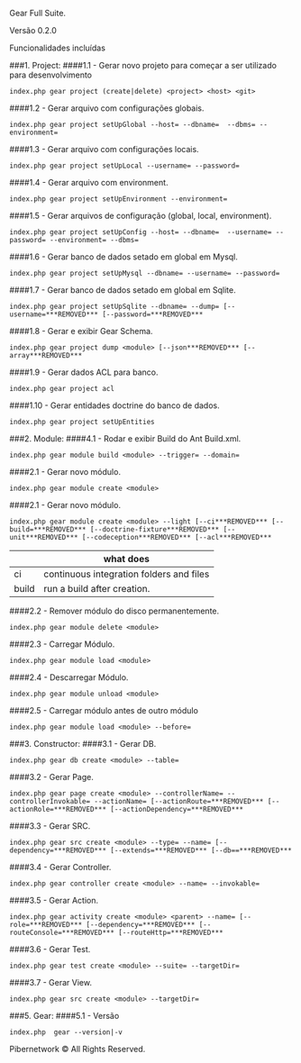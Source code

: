 Gear Full Suite.

Versão 0.2.0

Funcionalidades incluídas

###1. Project:
####1.1 - Gerar novo projeto para começar a ser utilizado para desenvolvimento
```
index.php gear project (create|delete) <project> <host> <git>
```

####1.2 - Gerar arquivo com configurações globais.
```
index.php gear project setUpGlobal --host= --dbname=  --dbms= --environment= 
```


####1.3 - Gerar arquivo com configurações locais.
```
index.php gear project setUpLocal --username= --password=

```

####1.4 - Gerar arquivo com environment.
```
index.php gear project setUpEnvironment --environment=
```


####1.5 - Gerar arquivos de configuração (global, local, environment).
```
index.php gear project setUpConfig --host= --dbname=  --username= --password= --environment= --dbms=
```


####1.6 - Gerar banco de dados setado em global em Mysql.
```
index.php gear project setUpMysql --dbname= --username= --password=

```


####1.7 - Gerar banco de dados setado em global em Sqlite.
```
index.php gear project setUpSqlite --dbname= --dump= [--username=***REMOVED*** [--password=***REMOVED***
```


####1.8 - Gerar e exibir Gear Schema.
```
index.php gear project dump <module> [--json***REMOVED*** [--array***REMOVED***
```

####1.9 - Gerar dados ACL para banco.
```
index.php gear project acl
```

####1.10 - Gerar entidades doctrine do banco de dados.
```
index.php gear project setUpEntities
```


###2. Module:
####4.1 - Rodar e exibir Build do Ant Build.xml.
```
index.php gear module build <module> --trigger= --domain=
```

####2.1 - Gerar novo módulo.
```
index.php gear module create <module>
```


####2.1 - Gerar novo módulo.
```
index.php gear module create <module> --light [--ci***REMOVED*** [--build=***REMOVED*** [--doctrine-fixture***REMOVED*** [--unit***REMOVED*** [--codeception***REMOVED*** [--acl***REMOVED***

```
| | what does |
|-|-----------|
|ci| continuous integration folders and files|
|build| run a build after creation.|



####2.2 - Remover módulo do disco permanentemente.
```
index.php gear module delete <module>
```

####2.3 - Carregar Módulo.
```
index.php gear module load <module>
```

####2.4 - Descarregar Módulo.
```
index.php gear module unload <module>
```

####2.5 - Carregar módulo antes de outro módulo
```
index.php gear module load <module> --before=
```

###3. Constructor:
####3.1 - Gerar DB.
```
index.php gear db create <module> --table=
```

####3.2 - Gerar Page.
```
index.php gear page create <module> --controllerName= --controllerInvokable= --actionName= [--actionRoute=***REMOVED*** [--actionRole=***REMOVED*** [--actionDependency=***REMOVED***
```

####3.3 - Gerar SRC.
```
index.php gear src create <module> --type= --name= [--dependency=***REMOVED*** [--extends=***REMOVED*** [--db==***REMOVED***
```

####3.4 - Gerar Controller.
```
index.php gear controller create <module> --name= --invokable=
```

####3.5 - Gerar Action.
```
index.php gear activity create <module> <parent> --name= [--role=***REMOVED*** [--dependency=***REMOVED*** [--routeConsole=***REMOVED*** [--routeHttp=***REMOVED***
```

####3.6 - Gerar Test.
```
index.php gear test create <module> --suite= --targetDir=
```

####3.7 - Gerar View.
```
index.php gear src create <module> --targetDir=
```



###5. Gear:
####5.1 - Versão
```
index.php  gear --version|-v
```



Pibernetwork © All Rights Reserved.

